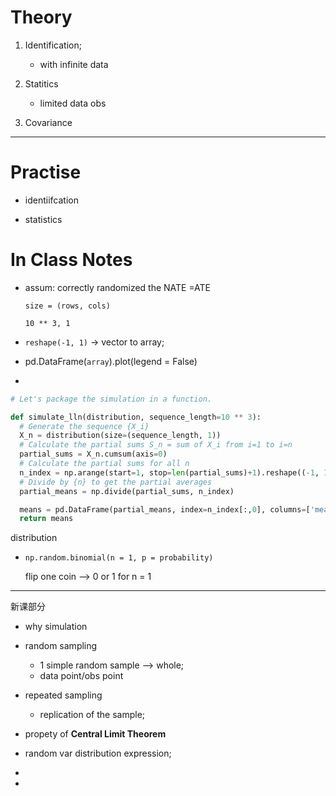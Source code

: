 # Theory

1. Identification; 

   - with infinite data 

     

2. Statitics 

   - limited data obs 

     

3. Covariance



---



# Practise 

- identiifcation



- statistics





# In Class Notes



- assum: correctly randomized the NATE =ATE 

  `size = (rows, cols)`

  `10 ** 3, 1`

  

- `reshape(-1, 1)` $\rightarrow$ vector to array; 

  

- pd.DataFrame(`array`).plot(legend = False)





- 

  ```python
  # Let's package the simulation in a function.
  
  def simulate_lln(distribution, sequence_length=10 ** 3):
    # Generate the sequence {X_i}
    X_n = distribution(size=(sequence_length, 1))
    # Calculate the partial sums S_n = sum of X_i from i=1 to i=n
    partial_sums = X_n.cumsum(axis=0)
    # Calculate the partial sums for all n
    n_index = np.arange(start=1, stop=len(partial_sums)+1).reshape((-1, 1))
    # Divide by {n} to get the partial averages
    partial_means = np.divide(partial_sums, n_index)
  
    means = pd.DataFrame(partial_means, index=n_index[:,0], columns=['mean_n'])
    return means
  ```

  distribution

  

- `np.random.binomial(n = 1, p = probability)`

  flip one coin --> 0 or 1 for n = 1



---

新课部分



-  why simulation

- random sampling
  - 1 simple random sample --> whole; 
  - data point/obs point

- repeated sampling
  - replication of the sample; 

- propety of **Central Limit Theorem**



- random var distribution expression; 

  



- 

- 

  

  

  

  

  

  

  

  

  

  

  

   

  



























